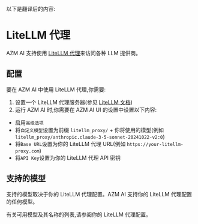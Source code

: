 以下是翻译后的内容:

# LiteLLM 代理

AZM AI 支持使用 [LiteLLM 代理](https://docs.litellm.ai/docs/proxy/quick_start)来访问各种 LLM 提供商。

## 配置

要在 AZM AI 中使用 LiteLLM 代理,你需要:

1. 设置一个 LiteLLM 代理服务器(参见 [LiteLLM 文档](https://docs.litellm.ai/docs/proxy/quick_start))
2. 运行 AZM AI 时,你需要在 AZM AI UI 的设置中设置以下内容:
  * 启用`高级选项`
  * 将`自定义模型`设置为前缀 `litellm_proxy/` + 你将使用的模型(例如 `litellm_proxy/anthropic.claude-3-5-sonnet-20241022-v2:0`)
  * 将`Base URL`设置为你的 LiteLLM 代理 URL(例如 `https://your-litellm-proxy.com`)
  * 将`API Key`设置为你的 LiteLLM 代理 API 密钥

## 支持的模型

支持的模型取决于你的 LiteLLM 代理配置。AZM AI 支持你的 LiteLLM 代理配置的任何模型。

有关可用模型及其名称的列表,请参阅你的 LiteLLM 代理配置。
